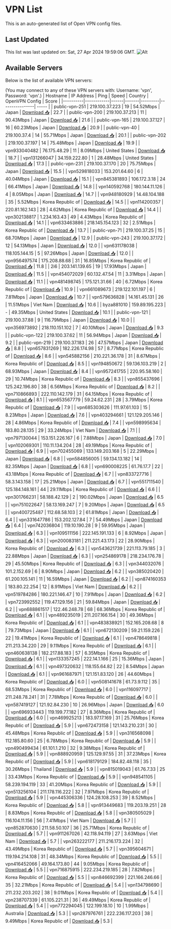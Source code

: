 # VPN List

This is an auto-generated list of Open VPN config files.

## Last Updated

This list was last updated on: Sat, 27 Apr 2024 19:59:06 GMT.
![Alt](https://repobeats.axiom.co/api/embed/186b98318ef1479477931607c1ad7d823f12451f.svg "Repobeats analytics image")

## Available Servers

Below is the list of available VPN servers:

(You may connect to any of these VPN servers with: Username: 'vpn', Password: 'vpn'.)
| Hostname | IP Address | Ping | Speed | Country | OpenVPN Config | Score |
|----------|------------|------|-------|---------|----------------| ----- |
| public-vpn-251 | 219.100.37.223 | 19 | 54.52Mbps | Japan | [Download 📥](./configs/server_0_JP.ovpn) | 22.7 |
| public-vpn-200 | 219.100.37.213 | 11 | 90.43Mbps | Japan | [Download 📥](./configs/server_1_JP.ovpn) | 21.6 |
| public-vpn-165 | 219.100.37.127 | 16 | 60.23Mbps | Japan | [Download 📥](./configs/server_2_JP.ovpn) | 20.9 |
| public-vpn-40 | 219.100.37.4 | 14 | 55.71Mbps | Japan | [Download 📥](./configs/server_3_JP.ovpn) | 20.1 |
| public-vpn-202 | 219.100.37.197 | 14 | 75.48Mbps | Japan | [Download 📥](./configs/server_4_JP.ovpn) | 19.9 |
| vpn933040482 | 76.175.48.29 | 11 | 8.09Mbps | United States | [Download 📥](./configs/server_5_US.ovpn) | 18.7 |
| vpn131266047 | 34.159.222.80 | 1 | 28.48Mbps | United States | [Download 📥](./configs/server_6_US.ovpn) | 17.3 |
| public-vpn-231 | 219.100.37.170 | 20 | 75.75Mbps | Japan | [Download 📥](./configs/server_7_JP.ovpn) | 15.5 |
| vpn529818033 | 153.201.64.60 | 6 | 40.04Mbps | Japan | [Download 📥](./configs/server_8_JP.ovpn) | 15.1 |
| vpn845381893 | 106.172.3.18 | 24 | 66.41Mbps | Japan | [Download 📥](./configs/server_9_JP.ovpn) | 14.8 |
| vpn140592768 | 180.144.11.126 | 4 | 8.05Mbps | Japan | [Download 📥](./configs/server_10_JP.ovpn) | 14.7 |
| vpn948180929 | 14.48.104.188 | 35 | 5.52Mbps | Korea Republic of | [Download 📥](./configs/server_11_KR.ovpn) | 14.5 |
| vpn114200357 | 220.81.162.143 | 28 | 4.62Mbps | Korea Republic of | [Download 📥](./configs/server_12_KR.ovpn) | 14.4 |
| vpn302138817 | 1.234.163.43 | 49 | 4.43Mbps | Korea Republic of | [Download 📥](./configs/server_13_KR.ovpn) | 14.1 |
| vpn633463886 | 218.145.154.123 | 32 | 2.51Mbps | Korea Republic of | [Download 📥](./configs/server_14_KR.ovpn) | 13.7 |
| public-vpn-71 | 219.100.37.25 | 15 | 68.70Mbps | Japan | [Download 📥](./configs/server_15_JP.ovpn) | 12.9 |
| public-vpn-243 | 219.100.37.172 | 12 | 54.13Mbps | Japan | [Download 📥](./configs/server_16_JP.ovpn) | 12.0 |
| vpn631178038 | 118.105.144.15 | 5 | 97.26Mbps | Japan | [Download 📥](./configs/server_17_JP.ovpn) | 12.0 |
| vpn956497574 | 175.208.88.68 | 31 | 16.85Mbps | Korea Republic of | [Download 📥](./configs/server_18_KR.ovpn) | 11.8 |
| 2i6 | 203.141.139.65 | 19 | 17.93Mbps | Japan | [Download 📥](./configs/server_19_JP.ovpn) | 11.5 |
| vpn454072029 | 60.132.47.54 | 11 | 3.31Mbps | Japan | [Download 📥](./configs/server_20_JP.ovpn) | 11.1 |
| vpn481498745 | 175.121.31.66 | 40 | 6.72Mbps | Korea Republic of | [Download 📥](./configs/server_21_KR.ovpn) | 10.9 |
| vpn661089673 | 219.122.101.197 | 6 | 7.81Mbps | Japan | [Download 📥](./configs/server_22_JP.ovpn) | 10.7 |
| vpn579636828 | 14.161.45.131 | 26 | 11.51Mbps | Viet Nam | [Download 📥](./configs/server_23_VN.ovpn) | 10.6 |
| byza881010 | 159.89.195.223 | - | 49.35Mbps | United States | [Download 📥](./configs/server_24_US.ovpn) | 10.1 |
| public-vpn-121 | 219.100.37.88 | 9 | 116.79Mbps | Japan | [Download 📥](./configs/server_25_JP.ovpn) | 10.0 |
| vpn356973892 | 218.110.151.102 | 7 | 40.10Mbps | Japan | [Download 📥](./configs/server_26_JP.ovpn) | 9.3 |
| public-vpn-122 | 219.100.37.62 | 11 | 56.94Mbps | Japan | [Download 📥](./configs/server_27_JP.ovpn) | 9.2 |
| public-vpn-219 | 219.100.37.183 | 26 | 47.57Mbps | Japan | [Download 📥](./configs/server_28_JP.ovpn) | 8.8 |
| vpn657831269 | 182.226.174.98 | 57 | 8.77Mbps | Korea Republic of | [Download 📥](./configs/server_29_KR.ovpn) | 8.6 |
| vpn545882156 | 210.221.36.178 | 31 | 8.67Mbps | Korea Republic of | [Download 📥](./configs/server_30_KR.ovpn) | 8.5 |
| vpn194850672 | 59.136.103.219 | 2 | 68.93Mbps | Japan | [Download 📥](./configs/server_31_JP.ovpn) | 8.4 |
| vpn957241755 | 220.95.58.160 | 29 | 10.74Mbps | Korea Republic of | [Download 📥](./configs/server_32_KR.ovpn) | 8.3 |
| vpn855437696 | 125.242.196.80 | 38 | 6.56Mbps | Korea Republic of | [Download 📥](./configs/server_33_KR.ovpn) | 8.2 |
| vpn710866893 | 222.110.142.179 | 31 | 64.15Mbps | Korea Republic of | [Download 📥](./configs/server_34_KR.ovpn) | 8.1 |
| vpn653567779 | 59.24.62.231 | 28 | 3.79Mbps | Korea Republic of | [Download 📥](./configs/server_35_KR.ovpn) | 7.9 |
| vpn685303626 | 111.97.61.103 | 15 | 8.23Mbps | Japan | [Download 📥](./configs/server_36_JP.ovpn) | 7.6 |
| vpn403294661 | 121.129.205.146 | 28 | 4.86Mbps | Korea Republic of | [Download 📥](./configs/server_37_KR.ovpn) | 7.4 |
| vpn598995634 | 183.80.28.135 | 29 | 33.24Mbps | Viet Nam | [Download 📥](./configs/server_38_VN.ovpn) | 7.1 |
| vpn797130044 | 153.151.226.167 | 6 | 7.88Mbps | Japan | [Download 📥](./configs/server_39_JP.ovpn) | 7.0 |
| vpn102069301 | 110.11.134.204 | 28 | 49.19Mbps | Korea Republic of | [Download 📥](./configs/server_40_KR.ovpn) | 6.9 |
| vpn702455069 | 133.149.203.168 | 5 | 22.29Mbps | Japan | [Download 📥](./configs/server_41_JP.ovpn) | 6.8 |
| vpn584856005 | 59.134.13.182 | 14 | 82.35Mbps | Japan | [Download 📥](./configs/server_42_JP.ovpn) | 6.8 |
| vpn690008225 | 61.76.17.7 | 22 | 43.18Mbps | Korea Republic of | [Download 📥](./configs/server_43_KR.ovpn) | 6.7 |
| vpn833727716 | 58.3.143.158 | 17 | 25.21Mbps | Japan | [Download 📥](./configs/server_44_JP.ovpn) | 6.7 |
| vpn551711540 | 125.184.148.161 | 44 | 29.11Mbps | Korea Republic of | [Download 📥](./configs/server_45_KR.ovpn) | 6.6 |
| vpn301766231 | 58.188.42.129 | 2 | 190.02Mbps | Japan | [Download 📥](./configs/server_46_JP.ovpn) | 6.5 |
| vpn751022647 | 58.13.169.247 | 7 | 9.20Mbps | Japan | [Download 📥](./configs/server_47_JP.ovpn) | 6.5 |
| vpn400725487 | 112.68.58.103 | 2 | 61.81Mbps | Japan | [Download 📥](./configs/server_48_JP.ovpn) | 6.4 |
| vpn331647786 | 153.202.127.84 | 7 | 54.49Mbps | Japan | [Download 📥](./configs/server_49_JP.ovpn) | 6.4 |
| vpn742036804 | 119.10.190.28 | 9 | 59.95Mbps | Japan | [Download 📥](./configs/server_50_JP.ovpn) | 6.3 |
| vpn109511156 | 222.145.191.133 | 6 | 8.92Mbps | Japan | [Download 📥](./configs/server_51_JP.ovpn) | 6.3 |
| vpn200083181 | 211.221.43.173 | 22 | 28.90Mbps | Korea Republic of | [Download 📥](./configs/server_52_KR.ovpn) | 6.3 |
| vpn543621739 | 221.113.79.185 | 3 | 22.88Mbps | Japan | [Download 📥](./configs/server_53_JP.ovpn) | 6.3 |
| vpn254869178 | 218.234.176.78 | 29 | 45.50Mbps | Korea Republic of | [Download 📥](./configs/server_54_KR.ovpn) | 6.3 |
| vpn344032076 | 101.2.152.69 | 6 | 8.90Mbps | Japan | [Download 📥](./configs/server_55_JP.ovpn) | 6.2 |
| vpn385020420 | 61.200.105.141 | 11 | 16.59Mbps | Japan | [Download 📥](./configs/server_56_JP.ovpn) | 6.2 |
| vpn874160353 | 183.80.22.254 | 12 | 8.91Mbps | Viet Nam | [Download 📥](./configs/server_57_VN.ovpn) | 6.2 |
| vpn519784286 | 180.221.146.47 | 10 | 7.91Mbps | Japan | [Download 📥](./configs/server_58_JP.ovpn) | 6.2 |
| vpn723992552 | 119.47.129.156 | 21 | 59.84Mbps | Japan | [Download 📥](./configs/server_59_JP.ovpn) | 6.2 |
| vpn688861517 | 122.46.248.78 | 68 | 68.36Mbps | Korea Republic of | [Download 📥](./configs/server_60_KR.ovpn) | 6.1 |
| vpn489235019 | 211.207.166.154 | 30 | 49.36Mbps | Korea Republic of | [Download 📥](./configs/server_61_KR.ovpn) | 6.1 |
| vpn483838921 | 152.165.208.68 | 8 | 79.73Mbps | Japan | [Download 📥](./configs/server_62_JP.ovpn) | 6.1 |
| vpn672130209 | 59.21.159.226 | 22 | 19.41Mbps | Korea Republic of | [Download 📥](./configs/server_63_KR.ovpn) | 6.1 |
| vpn478649818 | 211.213.34.220 | 29 | 9.11Mbps | Korea Republic of | [Download 📥](./configs/server_64_KR.ovpn) | 6.1 |
| vpn460638138 | 182.217.88.183 | 57 | 6.35Mbps | Korea Republic of | [Download 📥](./configs/server_65_KR.ovpn) | 6.1 |
| vpn133357245 | 222.14.1.166 | 25 | 15.36Mbps | Japan | [Download 📥](./configs/server_66_JP.ovpn) | 6.1 |
| vpn497320632 | 118.155.64.82 | 22 | 8.54Mbps | Japan | [Download 📥](./configs/server_67_JP.ovpn) | 6.1 |
| vpn961687971 | 121.151.83.120 | 26 | 44.60Mbps | Korea Republic of | [Download 📥](./configs/server_68_KR.ovpn) | 6.0 |
| vpn508141678 | 61.73.9.112 | 35 | 68.53Mbps | Korea Republic of | [Download 📥](./configs/server_69_KR.ovpn) | 6.0 |
| vpn116097717 | 211.248.78.241 | 31 | 7.78Mbps | Korea Republic of | [Download 📥](./configs/server_70_KR.ovpn) | 6.0 |
| vpn587419127 | 121.92.84.230 | 10 | 26.96Mbps | Japan | [Download 📥](./configs/server_71_JP.ovpn) | 6.0 |
| vpn696933443 | 119.199.77.182 | 27 | 8.36Mbps | Korea Republic of | [Download 📥](./configs/server_72_KR.ovpn) | 6.0 |
| vpn469925213 | 183.97.17.169 | 31 | 25.76Mbps | Korea Republic of | [Download 📥](./configs/server_73_KR.ovpn) | 5.9 |
| vpn672473158 | 121.143.210.231 | 30 | 45.48Mbps | Korea Republic of | [Download 📥](./configs/server_74_KR.ovpn) | 5.9 |
| vpn316568098 | 112.185.80.60 | 25 | 6.78Mbps | Korea Republic of | [Download 📥](./configs/server_75_KR.ovpn) | 5.9 |
| vpn490499434 | 61.101.1.210 | 32 | 9.38Mbps | Korea Republic of | [Download 📥](./configs/server_76_KR.ovpn) | 5.9 |
| vpn888920959 | 125.129.97.55 | 31 | 37.23Mbps | Korea Republic of | [Download 📥](./configs/server_77_KR.ovpn) | 5.9 |
| vpn618179129 | 184.82.48.118 | 35 | 30.26Mbps | Thailand | [Download 📥](./configs/server_78_TH.ovpn) | 5.9 |
| vpn815019043 | 61.76.7.33 | 25 | 33.43Mbps | Korea Republic of | [Download 📥](./configs/server_79_KR.ovpn) | 5.9 |
| vpn948541105 | 58.239.194.119 | 33 | 41.20Mbps | Korea Republic of | [Download 📥](./configs/server_80_KR.ovpn) | 5.9 |
| vpn513256104 | 211.178.116.222 | 32 | 7.97Mbps | Korea Republic of | [Download 📥](./configs/server_81_KR.ovpn) | 5.9 |
| vpn445306336 | 124.28.108.253 | 39 | 8.52Mbps | Korea Republic of | [Download 📥](./configs/server_82_KR.ovpn) | 5.8 |
| vpn913449683 | 119.203.19.251 | 28 | 8.83Mbps | Korea Republic of | [Download 📥](./configs/server_83_KR.ovpn) | 5.8 |
| vpn380505029 | 116.104.11.156 | 56 | 7.41Mbps | Viet Nam | [Download 📥](./configs/server_84_VN.ovpn) | 5.7 |
| vpn852870630 | 211.58.50.107 | 36 | 25.71Mbps | Korea Republic of | [Download 📥](./configs/server_85_KR.ovpn) | 5.7 |
| vpn911267026 | 42.118.94.119 | 27 | 3.63Mbps | Viet Nam | [Download 📥](./configs/server_86_VN.ovpn) | 5.7 |
| vpn263222177 | 211.216.173.224 | 32 | 43.49Mbps | Korea Republic of | [Download 📥](./configs/server_87_KR.ovpn) | 5.7 |
| vpn395604671 | 119.194.214.108 | 31 | 48.34Mbps | Korea Republic of | [Download 📥](./configs/server_88_KR.ovpn) | 5.5 |
| vpn416452066 | 49.164.173.80 | 44 | 9.05Mbps | Korea Republic of | [Download 📥](./configs/server_89_KR.ovpn) | 5.5 |
| vpn716875915 | 222.234.219.185 | 28 | 7.82Mbps | Korea Republic of | [Download 📥](./configs/server_90_KR.ovpn) | 5.5 |
| vpn846692399 | 221.166.246.66 | 35 | 32.21Mbps | Korea Republic of | [Download 📥](./configs/server_91_KR.ovpn) | 5.4 |
| vpn134798690 | 211.232.203.202 | 38 | 9.01Mbps | Korea Republic of | [Download 📥](./configs/server_92_KR.ovpn) | 5.4 |
| vpn238707339 | 61.105.221.31 | 36 | 49.49Mbps | Korea Republic of | [Download 📥](./configs/server_93_KR.ovpn) | 5.4 |
| vpn772294045 | 122.199.18.10 | 10 | 1.99Mbps | Australia | [Download 📥](./configs/server_94_AU.ovpn) | 5.3 |
| vpn287976761 | 222.236.117.203 | 38 | 9.49Mbps | Korea Republic of | [Download 📥](./configs/server_95_KR.ovpn) | 5.3 |

